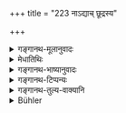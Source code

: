 +++
title = "223 नाऽद्याच् छूद्रस्य"

+++

<details><summary>गङ्गानथ-मूलानुवादः</summary>

The learned Brāhmaṇa shall, not eat the cooked food of the Śūdra who performs no śrāddhas. In the absence of livelihood, he may receive from him raw grain sufficient for one day.—(223)
</details>

<details><summary>मेधातिथिः</summary>

अविशेषेण शूद्रान्नं प्रतिषिद्धम् । तस्येदानीं विशिष्टविषयतोच्यते- **अश्राद्धिनः** । 

- <u>क्व</u> पुनः शूद्रान्नं प्रतिषिद्धम् । 

- "<u>शूद्रस्योच्छिष्टम्</u> एव च" (म्ध् ४.२११) इत्य् अत्र ।

- <u>ननु</u> च तत्र शूद्रस्योच्छिष्टं नान्यद् अन्नम् ।

- <u>नेति</u> ब्रूमः । एवं तत्र संबन्धः- शूद्रस्यान्नं नाद्यात्, उच्छिष्टम् अन्यस्यापि । यत् तु प्राग् व्याख्यातं तत् पूर्वेषां दर्शनम् इत्य् अस्माभिर् अपि संवर्णितम् । 

- **अश्राद्धिनः** श्राद्धशब्देन पाकयज्ञादिक्रिया शूद्रस्य विहिता लक्ष्यते । ततस् तत्क्रियाननुष्ठायिनः । सच्छूद्राद् अन्यस्य यत् पक्वम् अन्नं तन् नाद्यात् । 

- "अश्रद्धिनः" इति वा पाठः । अश्रद्धावान् इत्य् अर्थः । तथा चोत्तरश्लोके श्रद्धायाः प्राधान्यम् एवाह "वदान्यस्य" (म्ध् ४.२२४) इति । 

- **आमं** शुष्कं धान्यं तण्डुलादि । तथा **एकरात्रिकम्** एकस्मिन्न् अहनि पर्याप्तं न बहु ॥ ४.२२३ ॥
</details>

<details><summary>गङ्गानथ-भाष्यानुवादः</summary>

Śūdra’s food has been forbidden generally; and particular details regarding it are now laid down—‘*who does not perform Śrūddhas*.

“Where has Śūdra’s food been forbidden?”

It has been forbidden in 4. 211.

“What is forbidden there is Śūdra’s *leavings*, and not other kinds of food.”

Not so; the said verse (211) is to be construed as—‘the Śūdra’s food should not be eaten, *nor the leavings of others*.’ The explanation that we gave above of this verse, was in accordance with the older Commentators; as we clearly pointed out there.

‘*Who does not perform Śrāddhas*.’—‘*Śrāddha*’ here stands for the
*sacrificing of cooked food* and such other rites as have been
prescribed for the Śūdra; hence, the meaning is ‘who does nor perform these rites.’ What is meant is that ‘one shall not eat the cooked food of any *Śūdra*, except those of the better class.’

Another reading is ‘*aśraddhinaḥ*’ (for ‘*aśrāddhinaḥ*); which means, ‘who is devoid of faith;’ in the next verse also we find special stress laid down upon ‘faith,’ by the term ‘*vadānya*,’ ‘liberal.’

‘*Raw*’—dry; paddy, rice, and so forth.

‘*Sufficient for one day*’—just that quantity which may suffice for one day,—not more.—(223)
</details>

<details><summary>गङ्गानथ-टिप्पन्यः</summary>

This verse is quoted in *Madanapārijāta* (p. 341), which explains ‘*aśrāddhinaḥ*’ as ‘one who does not offer the daily Śrāddhas’; and adds that this is meant to indicate the compulsory character of these Śrāddhas,—and ‘*ekarātrikam*’ is explained as ‘what is enough for one day.”

Buhler notes that Nārāyaṇa explains ‘*aśrāddhinaḥ*’ as ‘destitute of faith’. But the reading thus explained must be ‘*aśraddhinaḥ*’ which is a var: lec: noted by Medhātithi.

The verse is quoted in *Vīramitrodaya* (Āhnika, p. 490) which adds that the term ‘*Śrāddha*’ here must be taken as standing for the *Pākayajña*, which is prescribed for the *Śūdra*;—he who performs that is called ‘*Śrāddhin*’;—if a Śūdra does not perform it, his ‘cooked food’ should not be eaten;—such is the explanation given by Medhātithi. *Kalpataru* on the other hand, has explained the term ‘*Śrāddha*’ as standing for the *daily Śrāddhas*. In some places the word is read as ‘*Aśraddhinaḥ*’, which means ‘devoid of faith’.—In the event of ‘abnormal distress’—‘*avṛttau*’—one should receive from him uncooked—not cooked—rice or other grain, just enough to last for one day.

It is quoted in *Vidhānapārijāta* (II, p. 250);—in *Prāyascittaviveka* (p. 253), which explains ‘*aśrāddhinaḥ*’ as the Śūdra ‘who is not entitled to partake of Śrāddha food’;—in *Hemādri* (Śrāddha, p. 785);—and in *Śuddhikaumudī* (p. 320).
</details>

<details><summary>गङ्गानथ-तुल्य-वाक्यानि</summary>

*Parāśara* (Vīramitrodaya-Āhnika, p. 492).—‘The food remains ‘Śūdra’s
food’ only so long as as it has not been touched by the twice-born; as soon as it has been touched by the twice-born’s hand, it becomes sacred food.’

*Yama* (Do.).—‘Śūdra’s food when placed in a vessel belonging to the
twice-born is not objectionable.’

*Viṣṇu-purāṇa* (Do.).—‘When Śūdra’s food comes to one’s house, it should
be eaten after water has been sprinkled over it.’

*Āpastamba* (1.18, 3 *et. seq*.).—‘ He may accept uncooked food; or even
cooked food, such as is devoid of relish; he should desist after getting just what would keep him alive.’

*Aṅgiras* (68-73).—‘He who eats the Śūdra’s food continuously for a
mouth, even during that same life, becomes a Śūdra, and after death, is born a dog. There is no rise upwards for one who reads, sacrifices or offers oblations while nourished by food given by the Śūdra. If a man has recourse to his wife after eating of the food given by a Śūdra, the son begotten by him belongs to that Śūdra. If a man dies with Śūdra’s food in his stomach, he is born as a hog, or is born in the family of that same Śūdra.’

*Gautama* (Vīramitrodaya-Āhnika, p. 489).—‘Food may be begged from all
castes, with, the exception of such persons as are accused or outcast.’

*Hārita* (Do., p. 490).—‘One who dies with Śūdra’s food in his stomach
is born as a mule or a camel, and becomes a Śūdra.’

*Vaśiṣṭha* (Do.).—‘The twice-born man dying with Śūdra’s food in his
stomach becomes a hog, etc., etc.’

*Yama* (Do., p. 491).—‘The Agnihotrin who does not desist from Śūdra’s
food loses his soul, his Veda and his three Fires.’

*Paiṭhīnasi* (Do.).—‘The householder who eats Śūdra’s food loses his
strength and vigour.’
</details>

<details><summary>Bühler</summary>

223	A Brahmana who knows (the law) must not eat cooked food (given) by a Sudra who performs no Sraddhas; but, on failure of (other) means of subsistence, he may accept raw (grain), sufficient for one night (and day).
</details>
